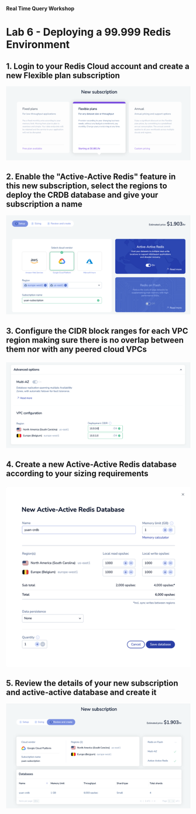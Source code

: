 <!-- Redis Cloud Version - no A-A Redis Search available yet -->

**Real Time Query Workshop**

# Lab 6 - Deploying a 99.999 Redis Environment

## 1. Login to your Redis Cloud account and create a new Flexible plan subscription

![alt_text](images/image1.png "image_tooltip")

## 2. Enable the "Active-Active Redis" feature in this new subscription, select the regions to deploy the CRDB database and give your subscription a name

![alt_text](images/image2.png "image_tooltip")

## 3. Configure the CIDR block ranges for each VPC region making sure there is no overlap between them nor with any peered cloud VPCs


#####

![alt_text](images/image3.png "image_tooltip")

## 4. Create a new Active-Active Redis database according to your sizing requirements


#####

![alt_text](images/image4.png "image_tooltip")

## 5. Review the details of your new subscription and active-active database and create it

![alt_text](images/image5.png "image_tooltip")
